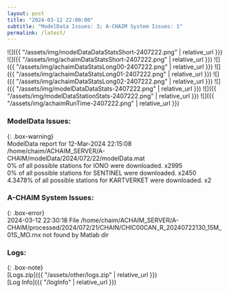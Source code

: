 ```yaml
---
layout: post
title: "2024-03-12 22:00:00"
subtitle: "ModelData Issues: 3; A-CHAIM System Issues: 1"
permalink: /latest/
---
```


![]({{ "/assets/img/modelDataDataStatsShort-2407222.png" | relative_url }})
![]({{ "/assets/img/achaimDataStatsShort-2407222.png" | relative_url }})
![]({{ "/assets/img/achaimDataStatsLong00-2407222.png" | relative_url }})
![]({{ "/assets/img/achaimDataStatsLong01-2407222.png" | relative_url }})
![]({{ "/assets/img/achaimDataStatsLong02-2407222.png" | relative_url }})
![]({{ "/assets/img/modelDataDataStats-2407222.png" | relative_url }})
![]({{ "/assets/img/modelDataStationStats-2407222.png" | relative_url }})
![]({{ "/assets/img/achaimRunTime-2407222.png" | relative_url }})


### ModelData Issues:  
  
{: .box-warning}  
 ModelData report for 12-Mar-2024 22:15:08   
 /home/chaim/ACHAIM_SERVER/A-CHAIM/modelData/2024/072/22/modelData.mat   
 0% of all possible stations for IONO were downloaded. x2995   
 0% of all possible stations for SENTINEL were downloaded. x2450   
 4.3478% of all possible stations for KARTVERKET were downloaded. x2   
  
### A-CHAIM System Issues:  
  
{: .box-error}  
2024-03-12 22:30:18 File /home/chaim/ACHAIM_SERVER/A-CHAIM/processed/2024/072/21/CHAIN/CHIC00CAN_R_20240722130_15M_01S_MO.rnx not found by Matlab dir  

### Logs:  
  
{: .box-note}  
[Logs.zip]({{ "/assets/other/logs.zip" | relative_url }})  
[Log Info]({{ "/logInfo" | relative_url }})  
